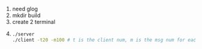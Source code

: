 1. need glog
2. mkdir build
3. create 2 terminal
4. ```bash
   ./server
   ./client -t20 -m100 # t is the client num, m is the msg num for each client
   ```
